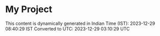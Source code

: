 # My Project

This content is dynamically generated in Indian Time (IST): 2023-12-29 08:40:29 IST
Converted to UTC: 2023-12-29 03:10:29 UTC
